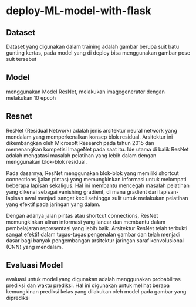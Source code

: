# deploy-ML-model-with-flask

## Dataset 
Dataset yang digunakan dalam training adalah gambar berupa suit batu gunting kertas, pada model yang di deploy bisa menggunakan gambar pose suit tersebut

## Model
menggunakan Model ResNet, melakukan imagegenerator dengan melakukan 10 epcoh

## Resnet
ResNet (Residual Network) adalah jenis arsitektur neural network yang mendalam yang memperkenalkan konsep blok residual. Arsitektur ini dikembangkan oleh Microsoft Research pada tahun 2015 dan memenangkan kompetisi ImageNet pada saat itu. Ide utama di balik ResNet adalah mengatasi masalah pelatihan yang lebih dalam dengan menggunakan blok-blok residual.

Pada dasarnya, ResNet menggunakan blok-blok yang memiliki shortcut connections (jalan pintas) yang memungkinkan informasi untuk melompati beberapa lapisan sekaligus. Hal ini membantu mencegah masalah pelatihan yang dikenal sebagai vanishing gradient, di mana gradient dari lapisan-lapisan awal menjadi sangat kecil sehingga sulit untuk melakukan pelatihan yang efektif pada jaringan yang dalam.

Dengan adanya jalan pintas atau shortcut connections, ResNet memungkinkan aliran informasi yang lancar dan membantu dalam pembelajaran representasi yang lebih baik. Arsitektur ResNet telah terbukti sangat efektif dalam tugas-tugas pengenalan gambar dan telah menjadi dasar bagi banyak pengembangan arsitektur jaringan saraf konvolusional (CNN) yang mendalam.


## Evaluasi Model
evaluasi untuk model yang digunakan adalah menggunakan probabilitas prediksi dan waktu prediksi. Hal ini digunakan untuk melihat berapa kemungkinan prediksi kelas yang dilakukan oleh model pada gambar yang diprediksi
